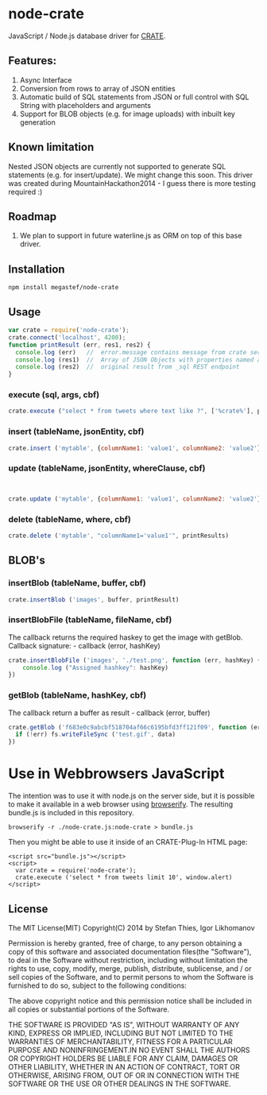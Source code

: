 node-crate
==========

JavaScript / Node.js database driver for [CRATE](http://www.crate.io). 

## Features: 
1. Async Interface
2. Conversion from rows to array of JSON entities
3. Automatic build of SQL statements from JSON or full control with SQL String with placeholders and arguments 
4. Support for BLOB objects (e.g. for image uploads) with inbuilt key generation

## Known limitation
Nested JSON objects are currently not supported to generate SQL statements (e.g. for insert/update).
We might change this soon. 
This driver was created during MountainHackathon2014 - I guess there is more testing required :) 

## Roadmap
1. We plan to support in future waterline.js as ORM on top of this base driver. 

## Installation
```
npm install megastef/node-crate
```

## Usage

```js
var crate = require('node-crate');
crate.connect('localhost', 4200);
function printResult (err, res1, res2) { 
  console.log (err)   //  error.message contains message from crate server
  console.log (res1)  //  Array of JSON Objects with properties named as table column [{col1: 'val1',col2: 'val2'},] ... } 
  console.log (res2)  //  original result from _sql REST endpoint 
}
```
### execute (sql, args, cbf)
```js
crate.execute ("select * from tweets where text like ?", ['%crate%'], printResult) 
```
### insert (tableName, jsonEntity,  cbf)

```js
crate.insert ('mytable', {columnName1: 'value1', columnName2: 'value2'}, printResult)
```
### update (tableName, jsonEntity, whereClause, cbf)
```js


crate.update ('mytable', {columnName1: 'value1', columnName2: 'value2'}, 'columnName3=5', printResult)
```
### delete (tableName, where, cbf)
```js
crate.delete ('mytable', "columnName1='value1'", printResults)
```

## BLOB's
### insertBlob (tableName, buffer, cbf)
```js
crate.insertBlob ('images', buffer, printResult)
```
### insertBlobFile (tableName, fileName, cbf)
The callback returns the required haskey to get the image with getBlob.
Callback signature: - callback (error, hashKey)

```js
crate.insertBlobFile ('images', './test.png', function (err, hashKey) {
    console.log ("Assigned hashkey": hashKey)
})
```
### getBlob (tableName, hashKey, cbf)
The callback return a buffer as result - callback (error, buffer)
```js
crate.getBlob ('f683e0c9abcbf518704af66c6195bfd3ff121f09', function (err, data) {
  if (!err) fs.writeFileSync ('test.gif', data)
})
```

# Use in Webbrowsers JavaScript

The intention was to use it with node.js on the server side, but it is possible to make it available in a web browser using [browserify](https://github.com/substack/node-browserify). 
The resulting bundle.js is included in this repository.

```
browserify -r ./node-crate.js:node-crate > bundle.js
```
Then you might be able to use it inside of an CRATE-Plug-In HTML page: 

```
<script src="bundle.js"></script>
<script>
  var crate = require('node-crate');
  crate.execute ('select * from tweets limit 10', window.alert)
</script>
```

## License

The MIT License(MIT)
Copyright(C) 2014 by Stefan Thies, Igor Likhomanov

Permission is hereby granted, free of charge, to any person obtaining a copy
of this software and associated documentation files(the "Software"), to deal
in the Software without restriction, including without limitation the rights
to use, copy, modify, merge, publish, distribute, sublicense, and / or sell
copies of the Software, and to permit persons to whom the Software is
furnished to do so, subject to the following conditions:

The above copyright notice and this permission notice shall be included in
all copies or substantial portions of the Software.

THE SOFTWARE IS PROVIDED "AS IS", WITHOUT WARRANTY OF ANY KIND, EXPRESS OR
IMPLIED, INCLUDING BUT NOT LIMITED TO THE WARRANTIES OF MERCHANTABILITY,
FITNESS FOR A PARTICULAR PURPOSE AND NONINFRINGEMENT.IN NO EVENT SHALL THE
AUTHORS OR COPYRIGHT HOLDERS BE LIABLE FOR ANY CLAIM, DAMAGES OR OTHER
LIABILITY, WHETHER IN AN ACTION OF CONTRACT, TORT OR OTHERWISE, ARISING FROM,
OUT OF OR IN CONNECTION WITH THE SOFTWARE OR THE USE OR OTHER DEALINGS IN
THE SOFTWARE.
